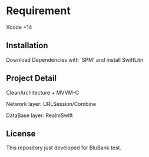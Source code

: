 # Requirement

Xcode +14

## Installation

Download Dependencies with 'SPM' and install SwiftLitn

## Project Detail

CleanArchitecture + MVVM-C

Network layer: URLSession/Combine

DataBase layer: RealmSwift




## License

This repository just developed for BluBank test.
